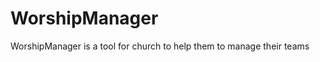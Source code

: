 WorshipManager
==============

WorshipManager is a tool for church to help them to manage their teams
